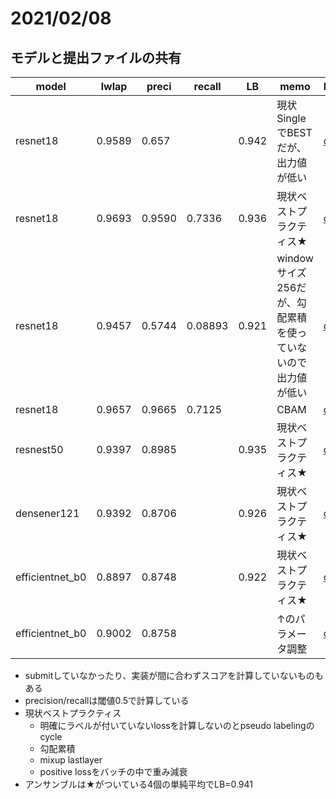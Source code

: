 # 2021/02/08

## モデルと提出ファイルの共有



|model|lwlap|preci|recall|LB|memo|Drive|
|--|--|--|--|--|--|--|
|resnet18|0.9589|0.657||0.942|現状SingleでBESTだが、出力値が低い|[csv](https://drive.google.com/file/d/1J_nHAgEpVaZnw-USU9OS_U5VOcZsBHkB/view?usp=sharing)|
|resnet18|0.9693|0.9590|0.7336|0.936|現状ベストプラクティス★|[csv](https://drive.google.com/file/d/1gy2MmNY5OyDzx-sTe5ldJPkk7RBss_9s/view?usp=sharing)|
|resnet18|0.9457|0.5744|0.08893|0.921|windowサイズ256だが、勾配累積を使っていないので出力値が低い|[csv](https://drive.google.com/file/d/1Q5wOeESQp0pc8up6lzaukv9UGC7dBP1G/view?usp=sharing)|
|resnet18|0.9657|0.9665|0.7125||CBAM|[csv](https://drive.google.com/file/d/106dAE2HwxjPnZL4GGCRCn6lOsUjqcqoX/view?usp=sharing)|
|resnest50|0.9397|0.8985||0.935|現状ベストプラクティス★|[csv](https://drive.google.com/file/d/1rI3vPWG8GxsR4L9S_lZLaDLiLivIqX9g/view?usp=sharing)|
|densener121|0.9392|0.8706||0.926|現状ベストプラクティス★|[csv](https://drive.google.com/file/d/1sTcQg3ZneF4Tjp4JGWknCgULq6KnzvZE/view?usp=sharing)|
|efficientnet_b0|0.8897|0.8748||0.922|現状ベストプラクティス★|[csv](https://drive.google.com/file/d/15qDjo-82ffp8jtQMXKTt6nFk4oJpqtUw/view?usp=sharing)|
|efficientnet_b0|0.9002|0.8758|||↑のパラメータ調整|[csv](https://drive.google.com/file/d/1CbtU3kaiFjoAio-agM1txg0CZHvf9WpC/view?usp=sharing)|

- submitしていなかったり、実装が間に合わずスコアを計算していないものもある
- precision/recallは閾値0.5で計算している
- 現状ベストプラクティス
  - 明確にラベルが付いていないlossを計算しないのとpseudo labelingのcycle
  - 勾配累積
  - mixup lastlayer
  - positive lossをバッチの中で重み減衰
- アンサンブルは★がついている4個の単純平均でLB=0.941
